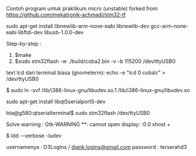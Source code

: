 Contoh program untuk praktikum micro (unstable)
forked from https://github.com/mekatronik-achmadi/stm32-tf


sudo apt-get install libnewlib-arm-none-eabi libnewlib-dev gcc-arm-none-eabi libftdi-dev libusb-1.0.0-dev

Step-by-step :
1. $make
2. $sudo stm32flash -w ./build/coba2.bin -v -b 115200 /dev/ttyUSB0 

text lcd dari terminal biasa (gnometerm):
echo -e "lcd 0 coba\r" > /dev/ttyUSB0

$ sudo ln -svf /lib/i386-linux-gnu/libudev.so.1 /lib/i386-linux-gnu/libudev.so

sudo apt-get install libqt5serialport5-dev

bta@g580:qtserialterminal$ sudo stm32flash /dev/ttyUSB0 


Solve warning :
Gtk-WARNING **: cannot open display: :0.0
xhost +

$ ldd --verbose -ludev

usernamenya : D3LogIns / djank.logins@gmail.com password : terserahd3



